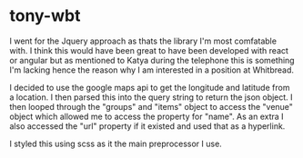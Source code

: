 # tony-wbt

I went for the Jquery approach as thats the library I'm most comfatable with. I think this would have been great to have been developed with react or angular but as mentioned to Katya during the telephone this is something I'm lacking hence the reason why I am interested in a position at Whitbread.

I decided to use the google maps api to get the longitude and latitude from a location. I then parsed this into the query string to return the json object. I then looped through the "groups" and "items" object to access the "venue" object which allowed me to access the property for "name". As an extra I also accessed the "url" property if it existed and used that as a hyperlink.

I styled this using scss as it the main preprocessor I use.
